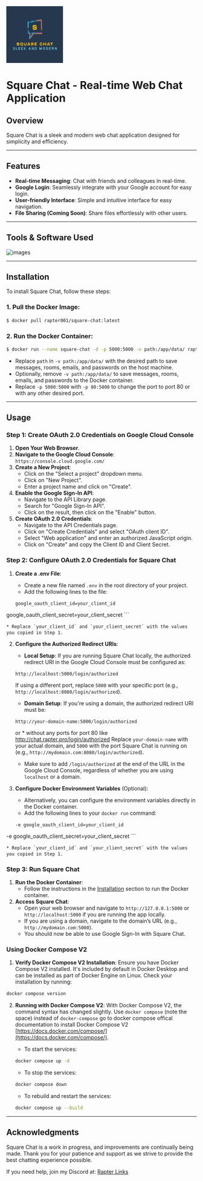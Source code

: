 <img src="https://raw.githubusercontent.com/Rapter001/square-chat/refs/heads/main/static/img/square-chat.png" alt="Square Chat Logo" width="150" height="150">

# Square Chat - Real-time Web Chat Application

## Overview

Square Chat is a sleek and modern web chat application designed for simplicity and efficiency.

- - -

## Features

* **Real-time Messaging**: Chat with friends and colleagues in real-time.
* **Google Login**: Seamlessly integrate with your Google account for easy login.
* **User-friendly Interface**: Simple and intuitive interface for easy navigation.
* **File Sharing (Coming Soon)**: Share files effortlessly with other users.

- - -

## Tools & Software Used

![images](https://skillicons.dev/icons?i=python,flask,html,css,js,docker)

- - -

## Installation

To install Square Chat, follow these steps:

### 1. **Pull the Docker Image**:

``` bash
$ docker pull rapter001/square-chat:latest
```

### 2. **Run the Docker Container**:

``` bash
$ docker run --name square-chat -d -p 5000:5000 -v path:/app/data/ rapter001/square-chat
```

* Replace `path` in `-v path:/app/data/` with the desired path to save messages, rooms, emails, and passwords on the host machine.
* Optionally, remove `-v path:/app/data/` to save messages, rooms, emails, and passwords to the Docker container.
* Replace `-p 5000:5000` with `-p 80:5000` to change the port to port 80 or with any other desired port.

- - -

## Usage

### Step 1: **Create OAuth 2.0 Credentials on Google Cloud Console**

1. **Open Your Web Browser**.
2. **Navigate to the Google Cloud Console**:
`https://console.cloud.google.com/`
3. **Create a New Project**:
    * Click on the "Select a project" dropdown menu.
    * Click on "New Project".
    * Enter a project name and click on "Create".
4. **Enable the Google Sign-In API**:
    * Navigate to the API Library page.
    * Search for "Google Sign-In API".
    * Click on the result, then click on the "Enable" button.
5. **Create OAuth 2.0 Credentials**:
    * Navigate to the API Credentials page.
    * Click on "Create Credentials" and select "OAuth client ID".
    * Select "Web application" and enter an authorized JavaScript origin.
    * Click on "Create" and copy the Client ID and Client Secret.

### Step 2: **Configure OAuth 2.0 Credentials for Square Chat**

1. **Create a .env File**:
    * Create a new file named `.env` in the root directory of your project.
    * Add the following lines to the file:

    ```
    google_oauth_client_id=your_client_id
google_oauth_client_secret=your_client_secret
    ```

    * Replace `your_client_id` and `your_client_secret` with the values you copied in Step 1.
2. **Configure the Authorized Redirect URIs**:
    * **Local Setup**: If you are running Square Chat locally, the authorized redirect URI in the Google Cloud Console must be configured as:

    ```
    http://localhost:5000/login/authorized
    ```

    If using a different port, replace `5000` with your specific port (e.g., `http://localhost:8080/login/authorized`).
    * **Domain Setup**: If you're using a domain, the authorized redirect URI must be:

    ```
    http://your-domain-name:5000/login/authorized
    ```

    or
        * without any ports for port 80 like http://chat.rapter.pro/login/authorized
        Replace `your-domain-name` with your actual domain, and `5000` with the port Square Chat is running on (e.g., `http://mydomain.com:8080/login/authorized`).
    * Make sure to add `/login/authorized` at the end of the URL in the Google Cloud Console, regardless of whether you are using `localhost` or a domain.
3. **Configure Docker Environment Variables** (Optional):
    * Alternatively, you can configure the environment variables directly in the Docker container.
    * Add the following lines to your `docker run` command:

    ```
    -e google_oauth_client_id=your_client_id
-e google_oauth_client_secret=your_client_secret
    ```

    * Replace `your_client_id` and `your_client_secret` with the values you copied in Step 1.

### Step 3: **Run Square Chat**

1. **Run the Docker Container**:
    * Follow the instructions in the [Installation](#installation) section to run the Docker container.
2. **Access Square Chat**:
    * Open your web browser and navigate to `http://127.0.0.1:5000` or `http://localhost:5000` if you are running the app locally.
    * If you are using a domain, navigate to the domain’s URL (e.g., `http://mydomain.com:5000`).
    * You should now be able to use Google Sign-In with Square Chat.

### Using Docker Compose V2

1. **Verify Docker Compose V2 Installation**:
Ensure you have Docker Compose V2 installed. It's included by default in Docker Desktop and can be installed as part of Docker Engine on Linux.
Check your installation by running:

``` bash
docker compose version
```

2. **Running with Docker Compose V2**:
With Docker Compose V2, the command syntax has changed slightly. Use `docker compose` (note the space) instead of `docker-compose` go to docker compose offical documentation to install Docker Compose V2 [https://docs.docker.com/compose/](https://docs.docker.com/compose/).
    * To start the services:

    ``` bash
    docker compose up -d
    ```

    * To stop the services:

    ``` bash
    docker compose down
    ```

    * To rebuild and restart the services:

    ``` bash
    docker compose up --build
    ```

- - -

## Acknowledgments

Square Chat is a work in progress, and improvements are continually being made. Thank you for your patience and support as we strive to provide the best chatting experience possible.

If you need help, join my Discord at: [Rapter Links](https://rapter.pages.dev/links)
